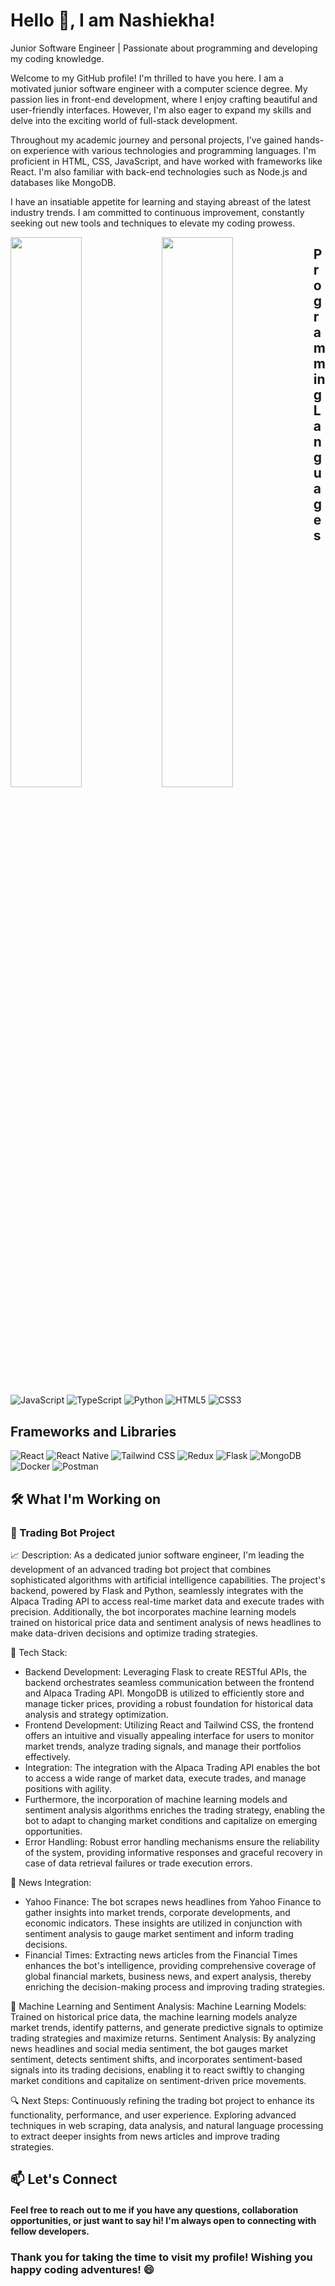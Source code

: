 # Hello 👋, I am Nashiekha!
Junior Software Engineer | Passionate about programming and developing my coding knowledge.

Welcome to my GitHub profile! I'm thrilled to have you here. I am a motivated junior software engineer with a computer science degree. My passion lies in front-end development, where I enjoy crafting beautiful and user-friendly interfaces. However, I'm also eager to expand my skills and delve into the exciting world of full-stack development.

Throughout my academic journey and personal projects, I've gained hands-on experience with various technologies and programming languages. I'm proficient in HTML, CSS, JavaScript, and have worked with frameworks like React. I'm also familiar with back-end technologies such as Node.js and databases like MongoDB.

I have an insatiable appetite for learning and staying abreast of the latest industry trends. I am committed to continuous improvement, constantly seeking out new tools and techniques to elevate my coding prowess.

<img align="left" width="47.5%" src="https://github-readme-stats.vercel.app/api?username=NashiekhaWillock&theme=vision-friendly-dark&show_icons=true"/>
<img align="left" width="47.5%" src="https://github-readme-stats.vercel.app/api/top-langs/?username=NashiekhaWillock&layout=compact"/>

## Programming Languages

![JavaScript](https://img.shields.io/badge/javascript-%23323330.svg?style=for-the-badge&logo=javascript&logoColor=%23F7DF1E)
![TypeScript](https://img.shields.io/badge/typescript-%23007ACC.svg?style=for-the-badge&logo=typescript&logoColor=white)
![Python](https://img.shields.io/badge/python-3670A0?style=for-the-badge&logo=python&logoColor=ffdd54)
![HTML5](https://img.shields.io/badge/HTML5-%23E34F26.svg?style=for-the-badge&logo=html5&logoColor=white)
![CSS3](https://img.shields.io/badge/CSS3-%231572B6.svg?style=for-the-badge&logo=css3&logoColor=white)

## Frameworks and Libraries

![React](https://img.shields.io/badge/react-%2320232a.svg?style=for-the-badge&logo=react&logoColor=%2361DAFB)
![React Native](https://img.shields.io/badge/react_native-%2320232a.svg?style=for-the-badge&logo=react&logoColor=%2361DAFB)
![Tailwind CSS](https://img.shields.io/badge/tailwindcss-%2338B2AC.svg?style=for-the-badge&logo=tailwind-css&logoColor=white)
![Redux](https://img.shields.io/badge/redux-%23593d88.svg?style=for-the-badge&logo=redux&logoColor=white)
![Flask](https://img.shields.io/badge/Flask-%23000.svg?style=for-the-badge&logo=flask&logoColor=white)
![MongoDB](https://img.shields.io/badge/MongoDB-%234ea94b.svg?style=for-the-badge&logo=mongodb&logoColor=white)
![Docker](https://img.shields.io/badge/Docker-%230db7ed.svg?style=for-the-badge&logo=docker&logoColor=white)
![Postman](https://img.shields.io/badge/Postman-FF6C37?style=for-the-badge&logo=postman&logoColor=white)

## <strong>🛠️ What I'm Working on</strong>
### 🤖 Trading Bot Project

📈 Description: As a dedicated junior software engineer, I'm leading the development of an advanced trading bot project that combines sophisticated algorithms with artificial intelligence capabilities. The project's backend, powered by Flask and Python, seamlessly integrates with the Alpaca Trading API to access real-time market data and execute trades with precision. Additionally, the bot incorporates machine learning models trained on historical price data and sentiment analysis of news headlines to make data-driven decisions and optimize trading strategies.

🔧 Tech Stack:
- Backend Development: Leveraging Flask to create RESTful APIs, the backend orchestrates seamless communication between the frontend and Alpaca Trading API. MongoDB is utilized to efficiently store and manage ticker prices, providing a robust foundation for historical data analysis and strategy optimization.
- Frontend Development: Utilizing React and Tailwind CSS, the frontend offers an intuitive and visually appealing interface for users to monitor market trends, analyze trading signals, and manage their portfolios effectively.
- Integration: The integration with the Alpaca Trading API enables the bot to access a wide range of market data, execute trades, and manage positions with agility.
- Furthermore, the incorporation of machine learning models and sentiment analysis algorithms enriches the trading strategy, enabling the bot to adapt to changing market conditions and capitalize on emerging opportunities.
- Error Handling: Robust error handling mechanisms ensure the reliability of the system, providing informative responses and graceful recovery in case of data retrieval failures or trade execution errors.

📰 News Integration:
- Yahoo Finance: The bot scrapes news headlines from Yahoo Finance to gather insights into market trends, corporate developments, and economic indicators. These insights are utilized in conjunction with sentiment analysis to gauge market sentiment and inform trading decisions.
- Financial Times: Extracting news articles from the Financial Times enhances the bot's intelligence, providing comprehensive coverage of global financial markets, business news, and expert analysis, thereby enriching the decision-making process and improving trading strategies.

🤖 Machine Learning and Sentiment Analysis:
Machine Learning Models: Trained on historical price data, the machine learning models analyze market trends, identify patterns, and generate predictive signals to optimize trading strategies and maximize returns.
Sentiment Analysis: By analyzing news headlines and social media sentiment, the bot gauges market sentiment, detects sentiment shifts, and incorporates sentiment-based signals into its trading decisions, enabling it to react swiftly to changing market conditions and capitalize on sentiment-driven price movements.

🔍 Next Steps:
Continuously refining the trading bot project to enhance its functionality, performance, and user experience. Exploring advanced techniques in web scraping, data analysis, and natural language processing to extract deeper insights from news articles and improve trading strategies.

## 📫 Let's Connect

#### Feel free to reach out to me if you have any questions, collaboration opportunities, or just want to say hi! I'm always open to connecting with fellow developers.

###  Thank you for taking the time to visit my profile! Wishing you happy coding adventures! 😄
